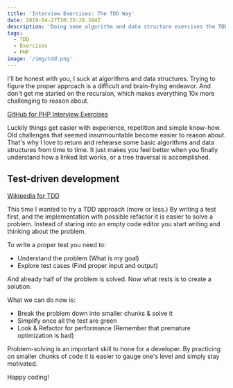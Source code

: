 ```yaml
---
title: 'Interview Exercises: The TDD Way'
date: 2019-04-27T10:35:28.344Z
description: 'Doing some algorithm and data structure exercises the TDD way'
tags:
  - TDD
  - Exercises
  - PHP
image: '/img/tdd.png'
---
```


I'll be honest with you, I suck at algorithms and data structures. Trying to figure the proper approach is a difficult and brain-frying endeavor. And don't get me started on the recursion, which makes everything 10x more challenging to reason about.

[GitHub for PHP Interview Exercises](https://github.com/azdanov/php-interview-exercises)

Luckily things get easier with experience, repetition and simple know-how. Old challenges that seemed insurmountable become easier to reason about. That's why I love to return and rehearse some basic algorithms and data structures from time to time. It just makes you feel better when you finally understand how a linked list works, or a tree traversal is accomplished.

## Test-driven development

[Wikipedia for TDD](https://en.wikipedia.org/wiki/Test-driven_development)

This time I wanted to try a TDD approach (more or less.) By writing a test first, and the implementation with possible refactor it is easier to solve a problem. Instead of staring into an empty code editor you start writing and thinking about the problem.

To write a proper test you need to:

- Understand the problem (What is my goal)
- Explore test cases (Find proper input and output)

And already half of the problem is solved. Now what rests is to create a solution.

What we can do now is:

- Break the problem down into smaller chunks & solve it
- Simplify once all the test are green
- Look & Refactor for performance (Remember that premature optimization is bad)

Problem-solving is an important skill to hone for a developer. By practicing on smaller chunks of code it is easier to gauge one's level and simply stay motivated.

Happy coding!
